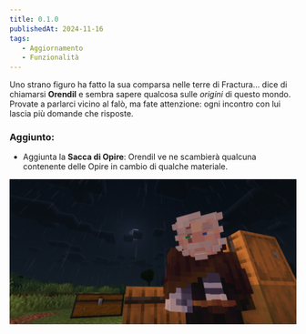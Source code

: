 ```yaml
---
title: 0.1.0
publishedAt: 2024-11-16
tags:
   - Aggiornamento
   - Funzionalità
---
```


Uno strano figuro ha fatto la sua comparsa nelle terre di Fractura... dice di chiamarsi **Orendil** e sembra sapere qualcosa sulle _origini_ di questo mondo. Provate a parlarci vicino al falò, ma fate attenzione: ogni incontro con lui lascia più domande che risposte.

### Aggiunto:
- Aggiunta la **Sacca di Opire**: Orendil ve ne scambierà qualcuna contenente delle Opire in cambio di qualche materiale.

![](https://github.com/Pingoda/fracturamc-changelog/blob/main/assets/0.1.0.png?raw=true)